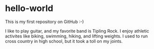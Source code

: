 # hello-world
This is my first repository on GitHub :-)

I like to play guitar, and my favorite band is Tipling Rock. I enjoy athletic activites like biking, swimming, hiking, and lifting weights. I used to run cross country in high school, but it took a toll on my joints. 
